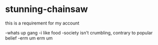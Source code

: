 # stunning-chainsaw
this is a requirement for my account

-whats up gang
-i like food
-society isn't crumbling, contrary to popular belief
-erm um erm um
